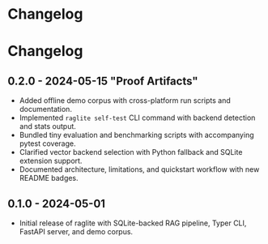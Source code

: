 # Changelog

# Changelog

## 0.2.0 - 2024-05-15 "Proof Artifacts"
- Added offline demo corpus with cross-platform run scripts and documentation.
- Implemented `raglite self-test` CLI command with backend detection and stats output.
- Bundled tiny evaluation and benchmarking scripts with accompanying pytest coverage.
- Clarified vector backend selection with Python fallback and SQLite extension support.
- Documented architecture, limitations, and quickstart workflow with new README badges.

## 0.1.0 - 2024-05-01
- Initial release of raglite with SQLite-backed RAG pipeline, Typer CLI, FastAPI server, and demo corpus.
